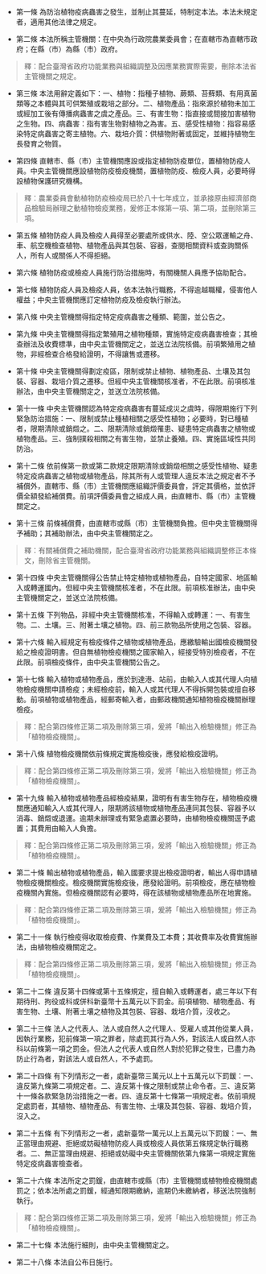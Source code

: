 * 第一條 為防治植物疫病蟲害之發生，並制止其蔓延，特制定本法。本法未規定者，適用其他法律之規定。

* 第二條 本法所稱主管機關：在中央為行政院農業委員會；在直轄市為直轄市政府；在縣（市）為縣（市）政府。

> 釋：配合臺灣省政府功能業務與組織調整及因應業務實際需要，刪除本法省主管機關之規定。

* 第三條 本法用辭定義如下：一、植物：指種子植物、蕨類、苔蘚類、有用真菌類等之本體與其可供繁殖或栽培之部分。二、植物產品：指來源於植物未加工或經加工後有傳播病蟲害之虞之產品。三、有害生物：指直接或間接加害植物之生物。四、病蟲害：指有害生物對植物之為害。五、感受性植物：指容易感染特定病蟲害之寄主植物。六、栽培介質：供植物附著或固定，並維持植物生長發育之物質。

* 第四條 直轄市、縣（市）主管機關應設或指定植物防疫單位，置植物防疫人員。中央主管機關應設植物防疫檢疫機關，置植物防疫、檢疫人員，必要時得設植物保護研究機構。

> 釋：農業委員會動植物防疫檢疫局已於八十七年成立，並承接原由經濟部商品檢驗局辦理之動植物檢疫業務，爰修正本條第一項、第二項，並刪除第三項。

* 第五條 植物防疫人員及檢疫人員得至必要處所或供水、陸、空公眾運輸之舟、車、航空機檢查植物、植物產品與其包裝、容器，查閱相關資料或查詢關係人，所有人或關係人不得拒絕。

* 第六條 植物防疫或檢疫人員施行防治措施時，有關機關人員應予協助配合。

* 第七條 植物防疫人員及檢疫人員，依本法執行職務，不得逾越職權，侵害他人權益；中央主管機關應訂定植物防疫及檢疫執行辦法。

* 第八條 中央主管機關得指定特定疫病蟲害之種類、範圍，並公告之。

* 第九條 中央主管機關得指定繁殖用之植物種類，實施特定疫病蟲害檢查；其檢查辦法及收費標準，由中央主管機關定之，並送立法院核備。前項繁殖用之植物，非經檢查合格發給證明，不得讓售或遷移。

* 第十條 中央主管機關得劃定疫區，限制或禁止植物、植物產品、土壤及其包裝、容器、栽培介質之遷移。但經中央主管機關核准者，不在此限。前項核准辦法，由中央主管機關定之，並送立法院核備。

* 第十一條 中央主管機關認為特定疫病蟲害有蔓延成災之虞時，得限期施行下列緊急防治措施：一、限制或禁止種植相關之感受性植物；必要時，對已種植者，限期清除或銷燬之。二、限期清除或銷燬罹患、疑患特定病蟲害之植物或植物產品。三、強制撲殺相關之有害生物，並禁止養殖。四、實施區域性共同防治。

* 第十二條 依前條第一款或第二款規定限期清除或銷燬相關之感受性植物、疑患特定疫病蟲害之植物或植物產品，除其所有人或管理人違反本法之規定者不予補償外，直轄市、縣（市）主管機關應組織評價委員會，評定其價格，並依評價全額發給補償費。前項評價委員會之組成人員，由直轄市、縣（市）主管機關定之。

* 第十三條 前條補償費，由直轄市或縣（市）主管機關負擔。但中央主管機關得予補助；其補助辦法，由中央主管機關定之。

> 釋：有關補償費之補助機關，配合臺灣省政府功能業務與組織調整修正本條文，刪除省主管機關。

* 第十四條 中央主管機關得公告禁止特定植物或植物產品，自特定國家、地區輸入或轉運國內。但經中央主管機關核准者，不在此限。前項核准辦法，由中央主管機關定之，並送立法院核備。

* 第十五條 下列物品，非經中央主管機關核准，不得輸入或轉運：一、有害生物。二、土壤。三、附著土壤之植物。四、前三款物品所使用之包裝、容器。

* 第十六條 輸入經規定有檢疫條件之植物或植物產品，應繳驗輸出國檢疫機關發給之檢疫證明書。但自無植物檢疫機關之國家輸入，經接受特別檢疫者，不在此限。前項檢疫條件，由中央主管機關公告之。

* 第十七條 輸入植物或植物產品，應於到達港、站前，由輸入人或其代理人向植物檢疫機關申請檢疫；未經檢疫前，輸入人或其代理人不得拆開包裝或擅自移動。前項植物或植物產品，經郵寄輸入者，由郵政機關通知植物檢疫機關辦理檢疫。

> 釋：配合第四條修正第二項及刪除第三項，爰將「輸出入檢驗機關」修正為「植物檢疫機關」。

* 第十八條 植物檢疫機關依前條規定實施檢疫後，應發給檢疫證明。

> 釋：配合第四條修正第二項及刪除第三項，爰將「輸出入檢驗機關」修正為「植物檢疫機關」。

* 第十九條 輸入植物或植物產品經檢疫結果，證明有有害生物存在，植物檢疫機關應通知輸入人或其代理人，限期將該植物或植物產品連同其包裝、容器予以消毒、銷燬或退運。逾期未辦理或有緊急處置必要時，由植物檢疫機關逕予處置；其費用由輸入人負擔。

> 釋：配合第四條修正第二項及刪除第三項，爰將「輸出入檢驗機關」修正為「植物檢疫機關」。

* 第二十條 輸出植物或植物產品，輸入國要求提出檢疫證明者，輸出人得申請植物檢疫機關檢疫。檢疫機關實施檢疫後，應發給證明。前項檢疫，應在植物檢疫機關內實施。但檢疫機關認有必要時，得在該植物或植物產品所在地實施。

> 釋：配合第四條修正第二項及刪除第三項，爰將「輸出入檢驗機關」修正為「植物檢疫機關」。

* 第二十一條 執行檢疫得收取檢疫費、作業費及工本費；其收費率及收費實施辦法，由植物檢疫機關定之。

> 釋：配合第四條修正第二項及刪除第三項，爰將「輸出入檢驗機關」修正為「植物檢疫機關」。

* 第二十二條 違反第十四條或第十五條規定，擅自輸入或轉運者，處三年以下有期待刑、拘役或科或併科新臺幣十五萬元以下罰金。前項植物、植物產品、有害生物、土壤、附著土壤之植物及其包裝、容器、栽培介質，沒收之。

* 第二十三條 法人之代表人、法人或自然人之代理人、受雇人或其他從業人員，因執行業務，犯前條第一項之罪者，除處罰其行為人外，對該法人或自然人亦科以前條第一項之罰金。但法人之代表人或自然人對於犯罪之發生，已盡力為防止行為者，對該法人或自然人，不予處罰。

* 第二十四條 有下列情形之一者，處新臺幣三萬元以上十五萬元以下罰鍰：一、違反第九條第二項規定者。二、違反第十條之限制或禁止命令者。三、違反第十一條各款緊急防治措施之一者。四、違反第十七條第一項規定者。依前項規定處罰者，其植物、植物產品、有害生物、土壤及其包裝、容器、栽培介質，沒入之。

* 第二十五條 有下列情形之一者，處新臺幣一萬元以上五萬元以下罰鍰：一、無正當理由規避、拒絕或妨礙植物防疫人員或檢疫人員依第五條規定執行職務者。二、無正當理由規避、拒絕或妨礙中央主管機關依第九條第一項規定實施特定疫病蟲害檢查者。

* 第二十六條 本法所定之罰鍰，由直轄市或縣（市）主管機關或植物檢疫機關處罰之；依本法所處之罰鍰，經通知限期繳納，逾期仍未繳納者，移送法院強制執行。

> 釋：配合第四條修正第二項及刪除第三項，爰將「輸出入檢驗機關」修正為「植物檢疫機關」。

* 第二十七條 本法施行細則，由中央主管機關定之。

* 第二十八條 本法自公布日施行。

